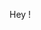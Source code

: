 

Hey ! 

<!---
Germanilu/Germanilu is a ✨ special ✨ repository because its `README.md` (this file) appears on your GitHub profile.
You can click the Preview link to take a look at your changes.
--->
